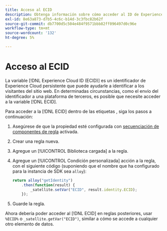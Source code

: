 ```yaml
---
title: Acceso al ECID
description: Obtenga información sobre cómo acceder al ID de Experience Cloud (ECID) en las etiquetas de Adobe Experience Platform
exl-id: 8e63a873-d7b5-4c6c-b14d-3c3fbc82b62f
source-git-commit: db7700d5c504e484f9571bbb82ff096497d0c96e
workflow-type: tm+mt
source-wordcount: '132'
ht-degree: 5%

---
```



# Acceso al ECID

La variable [!DNL Experience Cloud ID (ECID)] es un identificador de Experience Cloud persistente que puede ayudarle a identificar a los visitantes del sitio web. En determinadas circunstancias, como el envío del identificador a una plataforma de terceros, es posible que necesite acceder a la variable [!DNL ECID].

Para acceder a la [!DNL ECID] dentro de las etiquetas , siga los pasos a continuación:

1. Asegúrese de que la propiedad esté configurada con [secuenciación de componentes de regla](../../tags/ui/managing-resources/rules.md#sequencing) activada.
2. Crear una regla nueva.
3. Agregue un [!UICONTROL Biblioteca cargada] a la regla.
4. Agregue un [!UICONTROL Condición personalizada] acción a la regla, con el siguiente código (suponiendo que el nombre que ha configurado para la instancia de SDK sea `alloy`):

   ```javascript
   return alloy("getIdentity")
       .then(function(result) {
           _satellite.setVar("ECID", result.identity.ECID);
       });
   ```

5. Guarde la regla.

Ahora debería poder acceder al [!DNL ECID] en reglas posteriores, usar `%ECID%` o `_satellite.getVar("ECID")`, similar a cómo se accede a cualquier otro elemento de datos.
